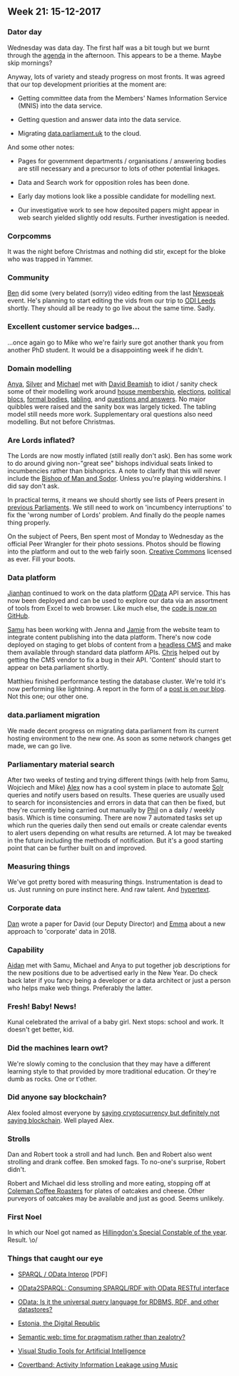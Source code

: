 ## Week 21: 15-12-2017


### Dator day

Wednesday was data day. The first half was a bit tough but we burnt through the [agenda](https://twitter.com/dasbarrett/status/940990081741082625) in the afternoon. This appears to be a theme. Maybe skip mornings?

Anyway, lots of variety and steady progress on most fronts. It was agreed that our top development priorities at the moment are:

* Getting committee data from the Members' Names Information Service (MNIS) into the data service.

* Getting question and answer data into the data service.

* Migrating [data.parliament.uk](http://www.data.parliament.uk/) to the cloud.

And some other notes:

* Pages for government departments / organisations / answering bodies are still necessary and a precursor to lots of other potential linkages.

* Data and Search work for opposition roles has been done.

* Early day motions look like a possible candidate for modelling next.

* Our investigative work to see how deposited papers might appear in web search yielded slightly odd results. Further investigation is needed.

### Corpcomms

It was the night before Christmas and nothing did stir, except for the bloke who was trapped in Yammer.

### Community

[Ben](https://twitter.com/benwoodhams) did some (very belated (sorry)) video editing from the last [Newspeak](https://www.nwspk.com/) event. He's planning to start editing the vids from our trip to [ODI Leeds](http://leeds.theodi.org/) shortly. They should all be ready to go live about the same time. Sadly.

### Excellent customer service badges...

...once again go to Mike who we're fairly sure got another thank you from another PhD student. It would be a disappointing week if he didn't.

### Domain modelling

[Anya](https://twitter.com/bitten_), [Silver](https://twitter.com/silveroliver) and [Michael](https://twitter.com/fantasticlife) met with [David Beamish](https://en.wikipedia.org/wiki/David_Beamish) to idiot / sanity check some of their modelling work around [house membership](https://ukparliament.github.io/ontologies/house-membership/house-membership-ontology.html), [elections](https://ukparliament.github.io/ontologies/election/election-ontology.html), [political blocs](https://ukparliament.github.io/ontologies/political-bloc/political-bloc-ontology.html), [formal bodies](https://ukparliament.github.io/ontologies/formal-body-affiliation/formal-body-affiliation-ontology.html), [tabling](https://ukparliament.github.io/ontologies/tabling/tabling-ontology.html), and [questions and answers](https://ukparliament.github.io/ontologies/question-and-answer/question-and-answer-ontology.html). No major quibbles were raised and the sanity box was largely ticked. The tabling model still needs more work. Supplementary oral questions also need modelling. But not before Christmas.

### Are Lords inflated?

The Lords are now mostly inflated (still really don't ask). Ben has some work to do around giving non-"great see" bishops individual seats linked to incumbencies rather than bishoprics. A note to clarify that this will never include the [Bishop of Man and Sodor](https://en.wikipedia.org/wiki/Bishop_of_Sodor_and_Man). Unless you're playing widdershins. I did say don't ask.

In practical terms, it means we should shortly see lists of Peers present in [previous Parliaments](https://beta.parliament.uk/parliaments). We still need to work on 'incumbency interruptions' to fix the 'wrong number of Lords' problem. And finally do the people names thing properly.

On the subject of Peers, Ben spent most of Monday to Wednesday as the official Peer Wrangler for their photo sessions. Photos should be flowing into the platform and out to the web fairly soon. [Creative Commons](https://creativecommons.org/) licensed as ever. Fill your boots.

### Data platform

[Jianhan](https://twitter.com/jianhanzhu) continued to work on the data platform [OData](http://www.odata.org/) API service. This has now been deployed and can be used to explore our data via an assortment of tools from Excel to web browser. Like much else, the [code is now on GitHub](https://github.com/ukparliament/OData).

[Samu](https://twitter.com/langsamu) has been working with Jenna and [Jamie](https://twitter.com/oddtype) from the website team to integrate content publishing into the data platform. There's now code deployed on staging to get blobs of content from a [headless CMS](https://en.wikipedia.org/wiki/Headless_CMS) and make them available through standard data platform APIs. [Chris](https://twitter.com/chrisalcockdev) helped out by getting the CMS vendor to fix a bug in their API. 'Content' should start to appear on beta.parliament shortly.

Matthieu finished performance testing the database cluster. We're told it's now performing like lightning. A report in the form of a [post is on our blog](https://pds.blog.parliament.uk/2017/12/15/performance-testing-a-graph-database/). Not this one; our other one.

### data.parliament migration

We made decent progress on migrating data.parliament from its current hosting environment to the new one. As soon as some network changes get made, we can go live.

### Parliamentary material search

After two weeks of testing and trying different things (with help from Samu, Wojciech and Mike) [Alex](https://twitter.com/alexedwardh) now has a cool system in place to automate [Solr](http://lucene.apache.org/solr/) queries and notify users based on results. These queries are usually used to search for inconsistencies and errors in data that can then be fixed, but they're currently being carried out manually by [Phil](https://twitter.com/philbgorman) on a daily / weekly basis. Which is time consuming. There are now 7 automated tasks set up which run the queries daily then send out emails or create calendar events to alert users depending on what results are returned. A lot may be tweaked in the future including the methods of notification. But it's a good starting point that can be further built on and improved.

### Measuring things

We've got pretty bored with measuring things. Instrumentation is dead to us. Just running on pure instinct here. And raw talent. And [hypertext](https://en.wikipedia.org/wiki/Hypertext).

### Corporate data

[Dan](https://twitter.com/dasbarrett) wrote a paper for David (our Deputy Director) and [Emma](https://twitter.com/_allenemma) about a new approach to 'corporate' data in 2018.

### Capability

[Aidan](https://twitter.com/aidan_morgan) met with Samu, Michael and Anya to put together job descriptions for the new positions due to be advertised early in the New Year. Do check back later if you fancy being a developer or a data architect or just a person who helps make web things. Preferably the latter.

### Fresh! Baby! News!

Kunal celebrated the arrival of a baby girl. Next stops: school and work. It doesn't get better, kid.

### Did the machines learn owt?

We're slowly coming to the conclusion that they may have a different learning style to that provided by more traditional education. Or they're dumb as rocks. One or t'other.

### Did anyone say blockchain?

Alex fooled almost everyone by [saying cryptocurrency but definitely not saying blockchain](https://www.technologyreview.com/s/609771/a-cryptocurrency-without-a-blockchain-has-been-built-to-outperform-bitcoin/). Well played Alex.

### Strolls

Dan and Robert took a stroll and had lunch. Ben and Robert also went strolling and drank coffee. Ben smoked fags. To no-one's surprise, Robert didn't.

Robert and Michael did less strolling and more eating, stopping off at [Coleman Coffee Roasters](http://wearewaterloo.co.uk/business/coleman-coffee-roasters) for plates of oatcakes and cheese. Other purveyors of oatcakes may be available and just as good. Seems unlikely.

### First Noel

In which our Noel got named as [Hillingdon's Special Constable of the year](https://twitter.com/mpshillingdon/status/941655113835401216). Result. \o/

### Things that caught our eye

* [SPARQL / OData Interop](https://www.w3.org/2013/04/odw/odw13_submission_4.pdf) [PDF]

* [OData2SPARQL: Consuming SPARQL/RDF with OData RESTful interface](http://inova8.com/bg_inova8.com/odata2sparql-consuming-sparqlrdf-with-odata-restful-interface/)

* [OData: Is it the universal query language for RDBMS, RDF, and other datastores?](http://inova8.com/bg_inova8.com/odata-is-it-the-universal-query-language-for-rdbms-rdf-and-other-datastores/)

* [Estonia, the Digital Republic](https://www.newyorker.com/magazine/2017/12/18/estonia-the-digital-republic)

* [Semantic web: time for pragmatism rather than zealotry?](http://inova8.com/bg_inova8.com/semantic-web-time-for-pragmatism-rather-than-zealotry/)

* [Visual Studio Tools for Artificial Intelligence](https://www.visualstudio.com/downloads/ai-tools-vs/)

* [Covertband: Activity Information Leakage using Music](http://musicattacks.cs.washington.edu/)